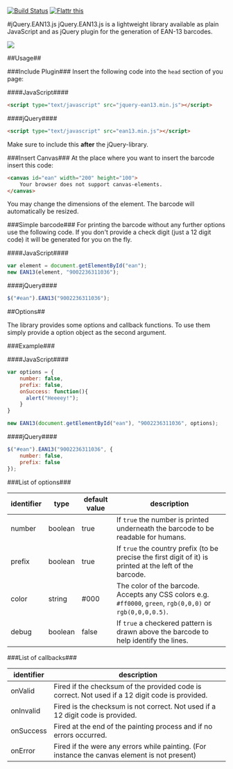 [![Build Status](https://travis-ci.org/joushx/jQuery.EAN13.png?branch=master)](https://travis-ci.org/joushx/jQuery.EAN13) <a href="https://flattr.com/thing/2941746/joushxjQuery-EAN13-on-GitHub" target="_blank"><img src="http://api.flattr.com/button/flattr-badge-large.png" alt="Flattr this" title="Flattr this" border="0"></a>

#jQuery.EAN13.js
jQuery.EAN13.js is a lightweight library available as plain JavaScript and as jQuery plugin for the generation of EAN-13 barcodes.

<img src="https://raw.github.com/joushx/jQuery.EAN13/master/barcode.png"/>

##Usage##

###Include Plugin###
Insert the following code into the `head` section of you page:

####JavaScript####

```html
<script type="text/javascript" src="jquery-ean13.min.js"></script>
```


####jQuery####

```html
<script type="text/javascript" src="ean13.min.js"></script>
```

Make sure to include this **after** the jQuery-library.

###Insert Canvas###
At the place where you want to insert the barcode insert this code:

```html
<canvas id="ean" width="200" height="100">
	Your browser does not support canvas-elements.
</canvas>
```

You may change the dimensions of the element. The barcode will automatically be resized.

###Simple barcode###
For printing the barcode without any further options use the following code.
If you don't provide a check digit (just a 12 digit code) it will be generated for you on the fly.

####JavaScript####

```javascript
var element = document.getElementById("ean");
new EAN13(element, "9002236311036");
```

####jQuery####
```javascript
$("#ean").EAN13("9002236311036");
```

##Options##

The library provides some options and callback functions. To use them simply provide a option object as the second argument.

###Example###

####JavaScript####

```javascript
var options = {
	number: false,
	prefix: false,
	onSuccess: function(){
	  alert("Heeeey!");
	}
}

new EAN13(document.getElementById("ean"), "9002236311036", options);
```

####jQuery####

```javascript
$("#ean").EAN13("9002236311036", {
	number: false,
	prefix: false
});
```

###List of options###

identifier | type    | default value | description
-----------|---------|---------------|-------------
number		 | boolean | true          | If `true` the number is printed underneath the barcode to be readable for humans.
prefix		 | boolean | true          | If `true` the country prefix (to be precise the first digit of it) is printed at the left of the barcode.
color			 | string  | #000          | The color of the barcode. Accepts any CSS colors e.g. `#ff0000`, `green`, `rgb(0,0,0)` or `rgb(0,0,0,0.5)`.
debug			 | boolean | false				 | If `true` a checkered pattern is drawn above the barcode to help identify the lines.

###List of callbacks###

identifier | description
-----------|---------
onValid		 | Fired if the checksum of the provided code is correct. Not used if a 12 digit code is provided.
onInvalid  | Fired is the checksum is not correct. Not used if a 12 digit code is provided.
onSuccess  | Fired at the end of the painting process and if no errors occurred.
onError    | Fired if the were any errors while painting. (For instance the canvas element is not present)
